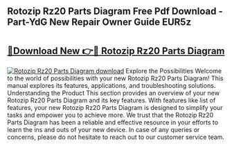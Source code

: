 ## Rotozip Rz20 Parts Diagram Free Pdf Download - Part-YdG New Repair Owner Guide EUR5z

# <h2><a href="http://dfkg0jl.blite.top/?on=Rotozip+Rz20+Parts+Diagram">🔗Download New 👉🔴 Rotozip Rz20 Parts Diagram</a></h2>

[![Rotozip Rz20 Parts Diagram download](https://i.imgur.com/lujVjoI.png)](http://dfkg0jl.blite.top/?on=Rotozip+Rz20+Parts+Diagram)
Explore the Possibilities Welcome to the world of possibilities with your new Rotozip Rz20 Parts Diagram! This manual explores its features, applications, and troubleshooting solutions. Understanding the Product This section provides an overview of your new Rotozip Rz20 Parts Diagram and its key features. With features like list of features, your new Rotozip Rz20 Parts Diagram is designed to simplify your tasks and empower you to achieve more. We trust that the Rotozip Rz20 Parts Diagram has been a reliable and effective resource in your efforts to learn the ins and outs of your new device. In case of any queries or concerns, please do not hesitate to reach out to our customer service team.

